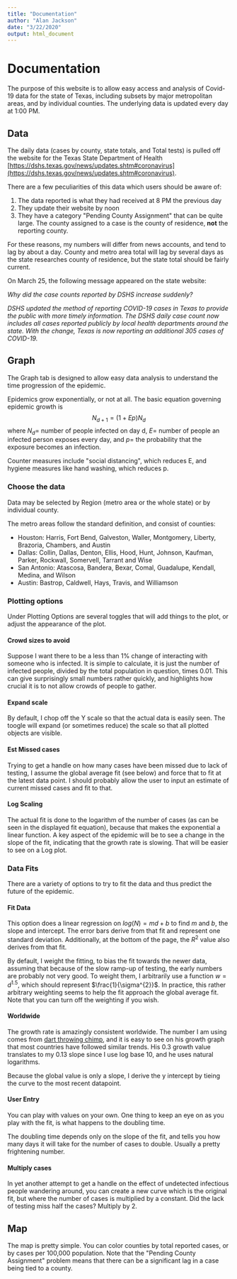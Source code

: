 ```yaml
---
title: "Documentation"
author: "Alan Jackson"
date: "3/22/2020"
output: html_document
---
```


# Documentation

The purpose of this website is to allow easy access and analysis of 
Covid-19 data for the state of Texas, including subsets by major metropolitan areas, and by individual counties. The underlying data is updated every day at 1:00 PM.

## Data

The daily data (cases by county, state totals, and Total tests) is pulled off
the website for the Texas State Department of Health 
[https://dshs.texas.gov/news/updates.shtm#coronavirus](https://dshs.texas.gov/news/updates.shtm#coronavirus).

There are a few peculiarities of this data which users should be aware of:

1. The data reported is what they had received at 8 PM the previous day
2. They update their website by noon
3. They have a category "Pending County Assignment" that can be quite large. The county assigned to a case is the county of residence, **not** the reporting county.

For these reasons, my numbers will differ from news accounts, and tend to lag by about a day. County and metro area total will lag by several days as the state researches county of residence, but the state total should be fairly current.

On March 25, the following message appeared on the state website:

_Why did the case counts reported by DSHS increase suddenly?_

_DSHS updated the method of reporting COVID-19 cases in Texas to provide the public with more timely information. The DSHS daily case count now includes all cases reported publicly by local health departments around the state. With the change, Texas is now reporting an additional 305 cases of COVID-19._

## Graph

The Graph tab is designed to allow easy data analysis to understand the time progression of the epidemic.

Epidemics grow exponentially, or not at all. The basic equation governing epidemic growth is
$$N_{d+1}=(1+Ep)N_{d}$$ where $N_{d} =$ number of people infected on day d,
$E =$ number of people an infected person exposes every day, and $p =$ the
probability that the exposure becomes an infection.

Counter measures include "social distancing", which reduces E, and hygiene
measures like hand washing, which reduces p. 

### Choose the data

Data may be selected by Region (metro area or the whole state) or by individual county.

The metro areas follow the standard definition, and consist of counties:

*  Houston: Harris, Fort Bend, Galveston, Waller, Montgomery, Liberty, Brazoria, Chambers, and Austin
*  Dallas: Collin, Dallas, Denton, Ellis, Hood, Hunt, Johnson, Kaufman, Parker, Rockwall, Somervell, Tarrant and Wise
*  San Antonio: Atascosa, Bandera, Bexar, Comal, Guadalupe, Kendall, Medina, and Wilson
*  Austin: Bastrop, Caldwell, Hays, Travis, and Williamson

### Plotting options

Under Plotting Options are several toggles that will add things to the plot, or adjust the appearance of the plot.

#### Crowd sizes to avoid

Suppose I want there to be a less than 1% change of interacting with someone
who is infected. It is simple to calculate, it is just the number of infected
people, divided by the total population in question, times 0.01. This can
give surprisingly small numbers rather quickly, and highlights how crucial 
it is to not allow crowds of people to gather.

#### Expand scale

By default, I chop off the Y scale so that the actual data is easily seen.
The toogle will expand (or sometimes reduce) the scale so that all 
plotted objects are visible.

#### Est Missed cases

Trying to get a handle on how many cases have been missed due to lack of testing, 
I assume the global average fit (see below) and force that to fit at the latest 
data point. I should probably allow the user to input an estimate of current
missed cases and fit to that.

#### Log Scaling

The actual fit is done to the logarithm of the number of cases (as can be
seen in the displayed fit equation), because that makes the exponential a 
linear function. A key aspect of the epidemic will be to see a change in the
slope of the fit, indicating that the growth rate is slowing. That will be
easier to see on a Log plot.

### Data Fits

There are a variety of options to try to fit the data and thus predict
the future of the epidemic.

#### Fit Data

This option does a linear regression on $log(N) = md + b$ to find $m$ 
and $b$, the slope and intercept. The error bars derive from that fit
and represent one standard deviation. Additionally, at the bottom of the page, 
the $R^{2}$ value also derives from that fit.

By default, I weight the fitting, to bias the fit towards the newer data,
assuming that because of the slow ramp-up of testing, the early numbers are
probably not very good. To weight them, I arbitrarily use a function
$w = d^{1.5}$, which should represent $\frac{1}{\sigma^{2}}$. In practice, 
this rather arbitrary weighting seems to help the fit approach the global
average fit. Note that you can turn off the weighting if you wish.

#### Worldwide

The growth rate is amazingly consistent worldwide. The number I am using
comes from [dart throwing chimp](https://dartthrowingchimp.shinyapps.io/covid19-app/), and it is 
easy to see on his growth graph that most countries have followed similar 
trends. His 0.3 growth value translates to my 0.13 slope since I use log 
base 10, and he uses natural logarithms.

Because the global value is only a slope, I derive the y intercept by 
tieing the curve to the most recent datapoint.

#### User Entry

You can play with values on your own. One thing to keep an eye on as
you play with the fit, is what happens to the doubling time.

The doubling time depends only on the slope of the fit, and tells you how many
days it will take for the number of cases to double. Usually a pretty 
frightening number.

#### Multiply cases

In yet another attempt to get a handle on the effect of undetected
infectious people wandering around, you can create a new curve which is the
original fit, but where the number of cases is multiplied by a constant.
Did the lack of testing miss half the cases? Multiply by 2.

## Map

The map is pretty simple. You can color counties by total reported cases,
or by cases per 100,000 population. Note that the "Pending County Assignment"
problem means that there can be a significant lag in a case being tied to
a county.


